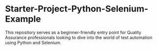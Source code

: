 # Starter-Project-Python-Selenium-Example
This repository serves as a beginner-friendly entry point for Quality Assurance professionals looking to dive into the world of test automation using Python and Selenium.
